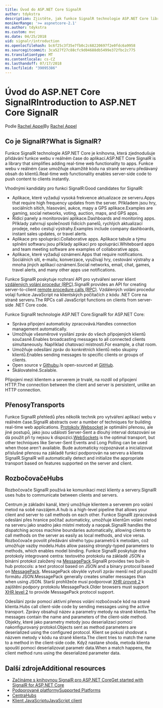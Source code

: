 ```yaml
---
title: Úvod do ASP.NET Core SignalR
author: tdykstra
description: Zjistěte, jak funkce SignalR technologie ASP.NET Core library usnadňuje přidávání funkcí v reálném čase do aplikací.
monikerRange: '>= aspnetcore-2.1'
ms.author: tdykstra
ms.custom: mvc
ms.date: 04/25/2018
uid: signalr/introduction
ms.openlocfilehash: bc6f25c3f35e7fb0c2c68220697f2e0fdc6a9958
ms.sourcegitcommit: 3ca527f27c88cfc9d04688db5499e372fbc2c775
ms.translationtype: MT
ms.contentlocale: cs-CZ
ms.lasthandoff: 07/17/2018
ms.locfileid: "39095386"
---
```

# <a name="introduction-to-aspnet-core-signalr"></a><span data-ttu-id="ed053-103">Úvod do ASP.NET Core SignalR</span><span class="sxs-lookup"><span data-stu-id="ed053-103">Introduction to ASP.NET Core SignalR</span></span>

<span data-ttu-id="ed053-104">Podle [Rachel Appel](https://twitter.com/rachelappel)</span><span class="sxs-lookup"><span data-stu-id="ed053-104">By [Rachel Appel](https://twitter.com/rachelappel)</span></span>

## <a name="what-is-signalr"></a><span data-ttu-id="ed053-105">Co je SignalR?</span><span class="sxs-lookup"><span data-stu-id="ed053-105">What is SignalR?</span></span>

<span data-ttu-id="ed053-106">Funkce SignalR technologie ASP.NET Core je knihovna, která zjednodušuje přidávání funkce webu v reálném čase do aplikací.</span><span class="sxs-lookup"><span data-stu-id="ed053-106">ASP.NET Core SignalR is a library that simplifies adding real-time web functionality to apps.</span></span> <span data-ttu-id="ed053-107">Funkce webu v reálném čase umožňuje okamžitě kódu na straně serveru předávaný obsah do klientů.</span><span class="sxs-lookup"><span data-stu-id="ed053-107">Real-time web functionality enables server-side code to push content to clients instantly.</span></span>

<span data-ttu-id="ed053-108">Vhodnými kandidáty pro funkci SignalR:</span><span class="sxs-lookup"><span data-stu-id="ed053-108">Good candidates for SignalR:</span></span>

* <span data-ttu-id="ed053-109">Aplikace, které vyžadují vysoká frekvence aktualizace ze serveru.</span><span class="sxs-lookup"><span data-stu-id="ed053-109">Apps that require high frequency updates from the server.</span></span> <span data-ttu-id="ed053-110">Příkladem jsou hry, sociálních sítích, hlasování, aukce, mapy a GPS aplikace.</span><span class="sxs-lookup"><span data-stu-id="ed053-110">Examples are gaming, social networks, voting, auction, maps, and GPS apps.</span></span>
* <span data-ttu-id="ed053-111">Řídicí panely a monitorování aplikace.</span><span class="sxs-lookup"><span data-stu-id="ed053-111">Dashboards and monitoring apps.</span></span> <span data-ttu-id="ed053-112">Příklady zahrnují společnosti řídicích panelů, rychlých aktualizací prodeje, nebo cestují výstrahy.</span><span class="sxs-lookup"><span data-stu-id="ed053-112">Examples include company dashboards, instant sales updates, or travel alerts.</span></span>
* <span data-ttu-id="ed053-113">Aplikace pro spolupráci.</span><span class="sxs-lookup"><span data-stu-id="ed053-113">Collaborative apps.</span></span> <span data-ttu-id="ed053-114">Aplikace tabule a týmu splnění softwaru jsou příklady aplikací pro spolupráci.</span><span class="sxs-lookup"><span data-stu-id="ed053-114">Whiteboard apps and team meeting software are examples of collaborative apps.</span></span>
* <span data-ttu-id="ed053-115">Aplikace, které vyžadují oznámení.</span><span class="sxs-lookup"><span data-stu-id="ed053-115">Apps that require notifications.</span></span> <span data-ttu-id="ed053-116">Sociálních sítí, e-mailu, konverzace, využívají hry, cestování výstrahy a mnoha jiných aplikací oznámení.</span><span class="sxs-lookup"><span data-stu-id="ed053-116">Social networks, email, chat, games, travel alerts, and many other apps use notifications.</span></span>

<span data-ttu-id="ed053-117">Funkce SignalR poskytuje rozhraní API pro vytváření server klient [vzdálených volání procedur (RPC)](https://wikipedia.org/wiki/Remote_procedure_call).</span><span class="sxs-lookup"><span data-stu-id="ed053-117">SignalR provides an API for creating server-to-client [remote procedure calls (RPC)](https://wikipedia.org/wiki/Remote_procedure_call).</span></span> <span data-ttu-id="ed053-118">Vzdálených volání procedur volají funkce JavaScript na klientských počítačích z kódu .NET Core na straně serveru.</span><span class="sxs-lookup"><span data-stu-id="ed053-118">The RPCs call JavaScript functions on clients from server-side .NET Core code.</span></span>

<span data-ttu-id="ed053-119">Funkce SignalR technologie ASP.NET Core:</span><span class="sxs-lookup"><span data-stu-id="ed053-119">SignalR for ASP.NET Core:</span></span>

* <span data-ttu-id="ed053-120">Správa připojení automaticky zpracovává.</span><span class="sxs-lookup"><span data-stu-id="ed053-120">Handles connection management automatically.</span></span>
* <span data-ttu-id="ed053-121">Umožňuje všesměrové vysílání zpráv do všech připojených klientů současně.</span><span class="sxs-lookup"><span data-stu-id="ed053-121">Enables broadcasting messages to all connected clients simultaneously.</span></span> <span data-ttu-id="ed053-122">Například chatovací místnosti.</span><span class="sxs-lookup"><span data-stu-id="ed053-122">For example, a chat room.</span></span>
* <span data-ttu-id="ed053-123">Umožňuje odesílání zpráv do konkrétních klientů nebo skupiny klientů.</span><span class="sxs-lookup"><span data-stu-id="ed053-123">Enables sending messages to specific clients or groups of clients.</span></span>
* <span data-ttu-id="ed053-124">Open source v [Githubu](https://github.com/aspnet/signalr).</span><span class="sxs-lookup"><span data-stu-id="ed053-124">Is open-sourced at [GitHub](https://github.com/aspnet/signalr).</span></span>
* <span data-ttu-id="ed053-125">Škálovatelné.</span><span class="sxs-lookup"><span data-stu-id="ed053-125">Scalable.</span></span>

<span data-ttu-id="ed053-126">Připojení mezi klientem a serverem je trvalé, na rozdíl od připojení HTTP.</span><span class="sxs-lookup"><span data-stu-id="ed053-126">The connection between the client and server is persistent, unlike an HTTP connection.</span></span>

## <a name="transports"></a><span data-ttu-id="ed053-127">Přenosy</span><span class="sxs-lookup"><span data-stu-id="ed053-127">Transports</span></span>

<span data-ttu-id="ed053-128">Funkce SignalR přehledů přes několik technik pro vytváření aplikací webu v reálném čase.</span><span class="sxs-lookup"><span data-stu-id="ed053-128">SignalR abstracts over a number of techniques for building real-time web applications.</span></span> <span data-ttu-id="ed053-129">[Protokoly Websocket](https://tools.ietf.org/html/rfc7118) je optimální přenosu, ale jiné postupů, jako jsou události Server-Sent a dlouhý interval dotazování se dá použít při ty nejsou k dispozici.</span><span class="sxs-lookup"><span data-stu-id="ed053-129">[WebSockets](https://tools.ietf.org/html/rfc7118) is the optimal transport, but other techniques like Server-Sent Events and Long Polling can be used when those aren't available.</span></span> <span data-ttu-id="ed053-130">Bude automaticky rozpoznávat a inicializovat příslušné přenosu na základě funkcí podporován na serveru a klienta SignalR.</span><span class="sxs-lookup"><span data-stu-id="ed053-130">SignalR will automatically detect and initialize the appropriate transport based on features supported on the server and client.</span></span>

## <a name="hubs"></a><span data-ttu-id="ed053-131">Rozbočovače</span><span class="sxs-lookup"><span data-stu-id="ed053-131">Hubs</span></span>

<span data-ttu-id="ed053-132">Rozbočovače SignalR používá ke komunikaci mezi klienty a servery.</span><span class="sxs-lookup"><span data-stu-id="ed053-132">SignalR uses hubs to communicate between clients and servers.</span></span>

<span data-ttu-id="ed053-133">Centrum je základní kanál, který umožňuje klientem a serverem pro volání metod na sobě navzájem.</span><span class="sxs-lookup"><span data-stu-id="ed053-133">A hub is a high-level pipeline that allows your client and server to call methods on each other.</span></span> <span data-ttu-id="ed053-134">Funkce SignalR zpracovává odeslání přes hranice počítač automaticky, umožňuje klientům volání metod na serveru jako snadno jako místní metody a naopak.</span><span class="sxs-lookup"><span data-stu-id="ed053-134">SignalR handles the dispatching across machine boundaries automatically, allowing clients to call methods on the server as easily as local methods, and vice versa.</span></span> <span data-ttu-id="ed053-135">Rozbočovače povolit předávání silného typu parametrů k metodám, což umožňuje vazby modelu.</span><span class="sxs-lookup"><span data-stu-id="ed053-135">Hubs allow passing strongly-typed parameters to methods, which enables model binding.</span></span> <span data-ttu-id="ed053-136">Funkce SignalR poskytuje dva protokoly integrované centra: textového protokolu na základě JSON a binární protokol založený na [MessagePack](https://msgpack.org/).</span><span class="sxs-lookup"><span data-stu-id="ed053-136">SignalR provides two built-in hub protocols: a text protocol based on JSON and a binary protocol based on [MessagePack](https://msgpack.org/).</span></span>  <span data-ttu-id="ed053-137">MessagePack obvykle vytvoří zpráv menší než při použití formátu JSON.</span><span class="sxs-lookup"><span data-stu-id="ed053-137">MessagePack generally creates smaller messages than when using JSON.</span></span> <span data-ttu-id="ed053-138">Starší prohlížeče musí podporovat [XHR úrovně 2](https://caniuse.com/#feat=xhr2) k zajištění podpory protokolu MessagePack.</span><span class="sxs-lookup"><span data-stu-id="ed053-138">Older browsers must support [XHR level 2](https://caniuse.com/#feat=xhr2) to provide MessagePack protocol support.</span></span>

<span data-ttu-id="ed053-139">Odesílání zpráv pomocí aktivní přenos volání rozbočovače kód na straně klienta.</span><span class="sxs-lookup"><span data-stu-id="ed053-139">Hubs call client-side code by sending messages using the active transport.</span></span> <span data-ttu-id="ed053-140">Zprávy obsahují název a parametry metody na straně klienta.</span><span class="sxs-lookup"><span data-stu-id="ed053-140">The messages contain the name and parameters of the client-side method.</span></span> <span data-ttu-id="ed053-141">Objekty, které jako parametry metody jsou deserializaci pomocí nakonfigurovaný protokol.</span><span class="sxs-lookup"><span data-stu-id="ed053-141">Objects sent as method parameters are deserialized using the configured protocol.</span></span> <span data-ttu-id="ed053-142">Klient se pokusí shodovat s názvem metody v kódu na straně klienta.</span><span class="sxs-lookup"><span data-stu-id="ed053-142">The client tries to match the name to a method in the client-side code.</span></span> <span data-ttu-id="ed053-143">Když nastane shoda, metoda klienta spouští pomocí deserializovat parametr data.</span><span class="sxs-lookup"><span data-stu-id="ed053-143">When a match happens, the client method runs using the deserialized parameter data.</span></span>

## <a name="additional-resources"></a><span data-ttu-id="ed053-144">Další zdroje</span><span class="sxs-lookup"><span data-stu-id="ed053-144">Additional resources</span></span>

* [<span data-ttu-id="ed053-145">Začínáme s knihovnou SignalR pro ASP.NET Core</span><span class="sxs-lookup"><span data-stu-id="ed053-145">Get started with SignalR for ASP.NET Core</span></span>](xref:tutorials/signalr)
* [<span data-ttu-id="ed053-146">Podporované platformy</span><span class="sxs-lookup"><span data-stu-id="ed053-146">Supported Platforms</span></span>](xref:signalr/supported-platforms)
* [<span data-ttu-id="ed053-147">Centra</span><span class="sxs-lookup"><span data-stu-id="ed053-147">Hubs</span></span>](xref:signalr/hubs)
* [<span data-ttu-id="ed053-148">Klient JavaScriptu</span><span class="sxs-lookup"><span data-stu-id="ed053-148">JavaScript client</span></span>](xref:signalr/javascript-client)
